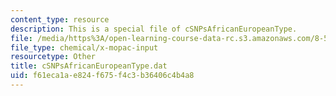 ```yaml
---
content_type: resource
description: This is a special file of cSNPsAfricanEuropeanType.
file: /media/https%3A/open-learning-course-data-rc.s3.amazonaws.com/8-592j-statistical-physics-in-biology-spring-2011/f61eca1ae824f675f4c3b36406c4b4a8_cSNPsAfricanEuropeanType.dat
file_type: chemical/x-mopac-input
resourcetype: Other
title: cSNPsAfricanEuropeanType.dat
uid: f61eca1a-e824-f675-f4c3-b36406c4b4a8
---
```

